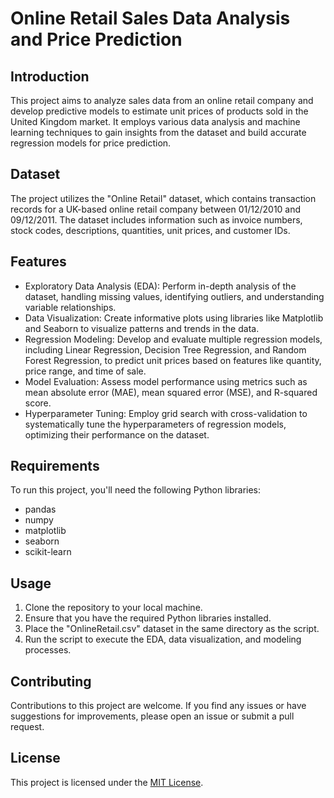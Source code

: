 
# Online Retail Sales Data Analysis and Price Prediction

## Introduction
This project aims to analyze sales data from an online retail company and develop predictive models to estimate unit prices of products sold in the United Kingdom market. It employs various data analysis and machine learning techniques to gain insights from the dataset and build accurate regression models for price prediction.

## Dataset
The project utilizes the "Online Retail" dataset, which contains transaction records for a UK-based online retail company between 01/12/2010 and 09/12/2011. The dataset includes information such as invoice numbers, stock codes, descriptions, quantities, unit prices, and customer IDs.

## Features
- Exploratory Data Analysis (EDA): Perform in-depth analysis of the dataset, handling missing values, identifying outliers, and understanding variable relationships.
- Data Visualization: Create informative plots using libraries like Matplotlib and Seaborn to visualize patterns and trends in the data.
- Regression Modeling: Develop and evaluate multiple regression models, including Linear Regression, Decision Tree Regression, and Random Forest Regression, to predict unit prices based on features like quantity, price range, and time of sale.
- Model Evaluation: Assess model performance using metrics such as mean absolute error (MAE), mean squared error (MSE), and R-squared score.
- Hyperparameter Tuning: Employ grid search with cross-validation to systematically tune the hyperparameters of regression models, optimizing their performance on the dataset.

## Requirements
To run this project, you'll need the following Python libraries:
- pandas
- numpy
- matplotlib
- seaborn
- scikit-learn

## Usage
1. Clone the repository to your local machine.
2. Ensure that you have the required Python libraries installed.
3. Place the "OnlineRetail.csv" dataset in the same directory as the script.
4. Run the script to execute the EDA, data visualization, and modeling processes.

## Contributing
Contributions to this project are welcome. If you find any issues or have suggestions for improvements, please open an issue or submit a pull request.

## License
This project is licensed under the [MIT License](LICENSE).
```
